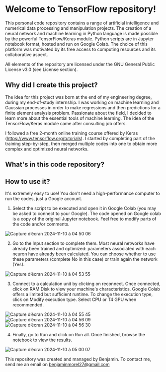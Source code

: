 # Welcome to TensorFlow repository!
This personal code repository contains a range of artificial intelligence and numerical data processing and manipulation projects. The creation of a neural network and machine learning in Python language is made possible by the powerful TensorFlow/Keras module. Python scripts are in Jupyter notebook format, hosted and run on Google Colab. The choice of this platform was motivated by its free access to computing resources and its collaborative aspect. 

All elements of the repository are licensed under the GNU General Public License v3.0 (see License section). 

## Why did I create this project?
The idea for this project was born at the end of my engineering degree, during my end-of-study internship. I was working on machine learning and Gaussian processes in order to make regressions and then predictions for a finite element analysis problem. Passionate about the field, I decided to learn more about the essential tools of machine learning. The idea of the TensorFlow/Keras module came after consulting job offers. 

I followed a free 2-month online training course offered by Keras (https://www.tensorflow.org/tutorials). I started by completing part of the training step-by-step, then merged multiple codes into one to obtain more complex and optimized neural networks. 

## What's in this code repository?



## How to use it? 
It's extremely easy to use! You don't need a high-performance computer to run the codes, just a Google account. 

1. Select the script to be executed and open it in Google Colab (you may be asked to connect to your Google). The code opened on Google colab is a copy of the original Jupyter notebook. Feel free to modify parts of the code and/or comments.

![Capture d’écran 2024-11-10 à 04 50 06](https://github.com/user-attachments/assets/84905204-0828-49bc-8cbd-0861f9613100)

2. Go to the Input section to complete them. Most neural networks have already been trained and optimized: parameters associated with each neuron have already been calculated. You can choose whether to use these parameters (complete No in this case) or train again the network (Yes).

![Capture d’écran 2024-11-10 à 04 53 55](https://github.com/user-attachments/assets/994bb506-62b6-4ddb-8468-28f1f08d720f)

3. Connect to a calculation unit by clicking on reconnect. Once connected, click on RAM Disk to view your machine's characteristics. Google Colab offers a limited but sufficient runtime. To change the execution type, click on Modify execution type. Select CPU or T4 GPU when recommended.

![Capture d’écran 2024-11-10 à 04 55 45](https://github.com/user-attachments/assets/487e00e0-5c61-4f8b-a646-a49898dd020a)
![Capture d’écran 2024-11-10 à 04 56 09](https://github.com/user-attachments/assets/cc1c6b4b-476e-4532-9d5f-3996fcdb81b9)
![Capture d’écran 2024-11-10 à 04 56 30](https://github.com/user-attachments/assets/f5c02603-428e-4acb-a2a0-19257a8fd190)

4. Finally, go to Run and click on Run all. Once finished, browse the notebook to view the results.

![Capture d’écran 2024-11-10 à 05 00 07](https://github.com/user-attachments/assets/c5634c5e-3be7-4c29-918c-2dc3028595a2)

This repository was created and managed by Benjamin. To contact me, send me an email on benjaminmorel27@gmail.com 
